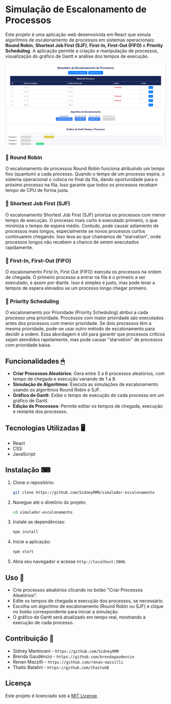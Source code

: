 # Simulação de Escalonamento de Processos

Este projeto é uma aplicação web desenvolvida em React que simula algoritmos de escalonamento de processos em sistemas operacionais: **Round Robin**, **Shortest Job First (SJF)**, **First-In, First-Out (FIFO)** e **Priority Scheduling**. A aplicação permite a criação e manipulação de processos, visualização do gráfico de Gantt e análise dos tempos de execução.

<img src="assets/imgs/simulador-vercel.PNG">

### 🔹 Round Robin
O escalonamento de processos Round Robin funciona atribuindo um tempo fixo (quantum) a cada processo. Quando o tempo de um processo expira, o sistema operacional o coloca no final da fila, dando oportunidade para o próximo processo na fila. Isso garante que todos os processos recebam tempo de CPU de forma justa.

### 🔹 Shortest Job First (SJF)
O escalonamento Shortest Job First (SJF) prioriza os processos com menor tempo de execução. O processo mais curto é executado primeiro, o que minimiza o tempo de espera médio. Contudo, pode causar adiamento de processos mais longos, especialmente se novos processos curtos continuarem chegando. Isso leva ao que chamamos de "starvation", onde processos longos não recebem a chance de serem executados rapidamente.

### 🔹 First-In, First-Out (FIFO)
O escalonamento First In, First Out (FIFO) executa os processos na ordem de chegada. O primeiro processo a entrar na fila é o primeiro a ser executado, e assim por diante. Isso é simples e justo, mas pode levar a tempos de espera elevados se um processo longo chegar primeiro.

### 🔹 Priority Scheduling
O escalonamento por Prioridade (Priority Scheduling) atribui a cada processo uma prioridade. Processos com maior prioridade são executados antes dos processos com menor prioridade. Se dois processos têm a mesma prioridade, pode-se usar outro método de escalonamento para decidir a ordem. Essa abordagem é útil para garantir que processos críticos sejam atendidos rapidamente, mas pode causar "starvation" de processos com prioridade baixa.

## Funcionalidades 🖱

- **Criar Processos Aleatórios**: Gera entre 3 a 6 processos aleatórios, com tempo de chegada e execução variando de 1 a 8.
- **Simulação de Algoritmos**: Executa as simulações de escalonamento usando os algoritmos Round Robin e SJF.
- **Gráfico de Gantt**: Exibe o tempo de execução de cada processo em um gráfico de Gantt.
- **Edição de Processos**: Permite editar os tempos de chegada, execução e restante dos processos.

## Tecnologias Utilizadas 🖥

- React
- CSS
- JavaScript

## Instalação ⌨

1. Clone o repositório:

   ```bash
   git clone https://github.com/SidneyRMR/simulador-escalonamento
   ```

2. Navegue até o diretório do projeto:

   ```bash
   cd simulador-escalonamento
   ```

3. Instale as dependências:

   ```bash
   npm install
   ```

4. Inicie a aplicação:

   ```bash
   npm start
   ```

5. Abra seu navegador e acesse `http://localhost:3000`.

## Uso 📝

- Crie processos aleatórios clicando no botão "Criar Processos Aleatórios".
- Edite os tempos de chegada e execução dos processos, se necessário.
- Escolha um algoritmo de escalonamento (Round Robin ou SJF) e clique no botão correspondente para iniciar a simulação.
- O gráfico de Gantt será atualizado em tempo real, mostrando a execução de cada processo.

## Contribuição 🧠

- Sidney Mantovani - `https://github.com/SidneyRMR`
- Brenda Gaudêncio - `https://github.com/brendagaudencio`
- Renan Mazzilli - `https://github.com/renan-mazzilli`
- Thaito Batalini - `https://github.com/thaitoGB`

## Licença

Este projeto é licenciado sob a [MIT License](LICENSE).
